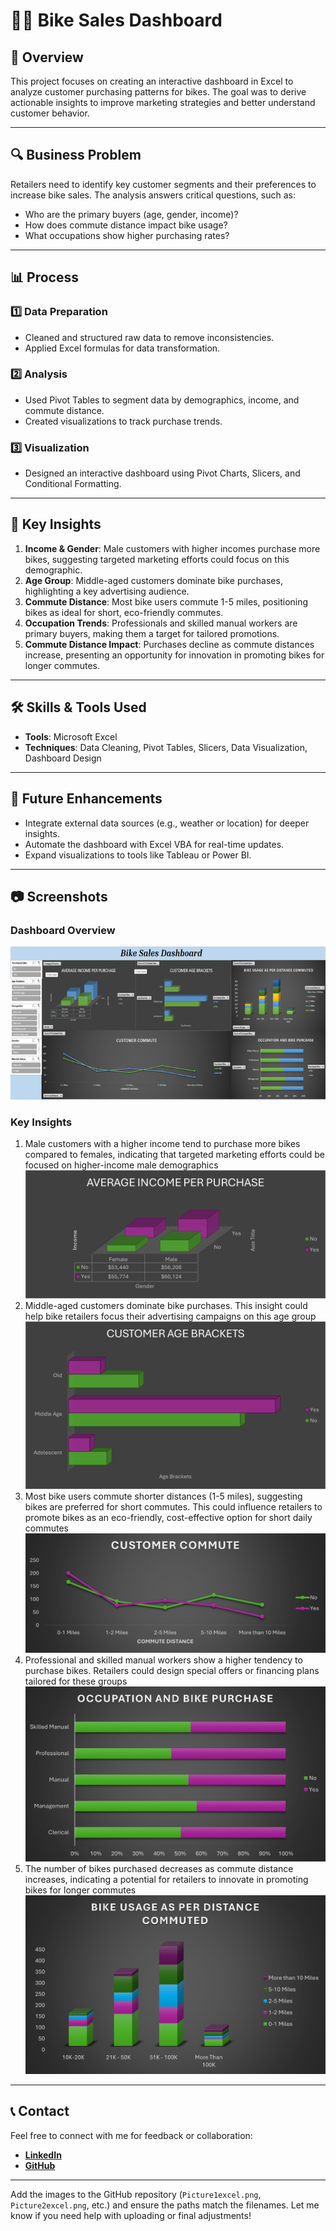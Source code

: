 # 🚴‍♂️ Bike Sales Dashboard

## 📄 Overview
This project focuses on creating an interactive dashboard in Excel to analyze customer purchasing patterns for bikes. The goal was to derive actionable insights to improve marketing strategies and better understand customer behavior.

---

## 🔍 Business Problem
Retailers need to identify key customer segments and their preferences to increase bike sales. The analysis answers critical questions, such as:
- Who are the primary buyers (age, gender, income)?
- How does commute distance impact bike usage?
- What occupations show higher purchasing rates?

---

## 📊 Process

### 1️⃣ **Data Preparation**
- Cleaned and structured raw data to remove inconsistencies.
- Applied Excel formulas for data transformation.

### 2️⃣ **Analysis**
- Used Pivot Tables to segment data by demographics, income, and commute distance.
- Created visualizations to track purchase trends.

### 3️⃣ **Visualization**
- Designed an interactive dashboard using Pivot Charts, Slicers, and Conditional Formatting.

---

## 🔑 Key Insights
1. **Income & Gender**: Male customers with higher incomes purchase more bikes, suggesting targeted marketing efforts could focus on this demographic.
2. **Age Group**: Middle-aged customers dominate bike purchases, highlighting a key advertising audience.
3. **Commute Distance**: Most bike users commute 1-5 miles, positioning bikes as ideal for short, eco-friendly commutes.
4. **Occupation Trends**: Professionals and skilled manual workers are primary buyers, making them a target for tailored promotions.
5. **Commute Distance Impact**: Purchases decline as commute distances increase, presenting an opportunity for innovation in promoting bikes for longer commutes.

---

## 🛠️ Skills & Tools Used
- **Tools**: Microsoft Excel
- **Techniques**: Data Cleaning, Pivot Tables, Slicers, Data Visualization, Dashboard Design

---

## 🚀 Future Enhancements
- Integrate external data sources (e.g., weather or location) for deeper insights.
- Automate the dashboard with Excel VBA for real-time updates.
- Expand visualizations to tools like Tableau or Power BI.

---

## 📷 Screenshots
### Dashboard Overview
![Dashboard](Picture6.png)

### Key Insights
1. Male customers with a higher income tend to purchase more bikes compared to females, indicating that targeted marketing efforts could be focused on higher-income male demographics
![Dashboard Overview](Picture1excel.png)
2. Middle-aged customers dominate bike purchases. This insight could help bike retailers focus their advertising campaigns on this age group
![Key Insight 1](Picture2excel.png)
3. Most bike users commute shorter distances (1-5 miles), suggesting bikes are preferred for short commutes. This could influence retailers to promote bikes as an eco-friendly, cost-effective option for short daily commutes
![Key Insight 2](Picture3excel.png)
4. Professional and skilled manual workers show a higher tendency to purchase bikes. Retailers could design special offers or financing plans tailored for these groups
![Visualization 1](Picture4excel.png)
5. The number of bikes purchased decreases as commute distance increases, indicating a potential for retailers to innovate in promoting bikes for longer commutes
![Visualization 2](Picture5excel.png)

---

## 📞 Contact
Feel free to connect with me for feedback or collaboration:
- **[LinkedIn](https://linkedin.com/in/chaitalikhadse)**
- **[GitHub](https://github.com/chaitali-khadse)**

---

Add the images to the GitHub repository (`Picture1excel.png`, `Picture2excel.png`, etc.) and ensure the paths match the filenames. Let me know if you need help with uploading or final adjustments!
